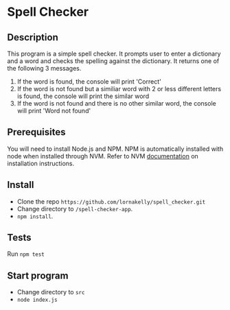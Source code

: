 # Spell Checker

## Description

This program is a simple spell checker. It prompts user to enter a dictionary and a word and checks the spelling against the dictionary. It returns one of the following 3 messages.

1. If the word is found, the console will print 'Correct'
2. If the word is not found but a similiar word with 2 or less different letters is found, the console will print the similar word
3. If the word is not found and there is no other similar word, the console will print 'Word not found'

## Prerequisites

You will need to install Node.js and NPM. NPM is automatically installed with node when installed through NVM. Refer to NVM [documentation](https://github.com/nvm-sh/nvm#installation) on installation instructions.

## Install

- Clone the repo `https://github.com/lornakelly/spell_checker.git`
- Change directory to `/spell-checker-app`.
- `npm install`.

## Tests

Run `npm test`

## Start program

- Change directory to `src`
- `node index.js`
